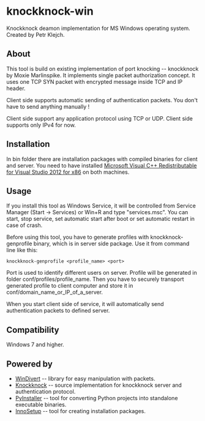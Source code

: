 # knockknock-win
Knockknock deamon implementation for MS Windows operating system. Created by Petr Klejch.

## About 
This tool is build on existing implementation of port knocking -- knockknock by Moxie Marlinspike. It implements single packet authorization concept. It uses one TCP SYN packet with encrypted message inside TCP and IP header.

Client side supports automatic sending of authentication packets. You don't have to send anything manually !

Client side support any application protocol using TCP or UDP.
Client side supports only IPv4 for now.
## Installation 
In bin folder there are installation packages with compiled binaries for client and server.
You need to have installed [Microsoft Visual C++ Redistributable for Visual Studio 2012 for x86](https://www.microsoft.com/en-us/download/details.aspx?id=30679) on both machines.

## Usage
If you install this tool as Windows Service, it will be controlled from Service Manager (Start -> Services) or Win+R and type "services.msc".
You can start, stop service, set automatic start after boot or set automatic restart in case of crash.

Before using this tool, you have to generate profiles with knockknock-genprofile binary, which is in server side package. Use it from command line like this:

    knockknock-genprofile <profile_name> <port>

Port is used to identify different users on server. Profile will be generated in folder conf/profiles/profile_name.
Then you have to securely transport generated profile to client computer and store it in conf/domain_name_or_IP_of_a_server.

When you start client side of service, it will automatically send authentication packets to defined server.

## Compatibility
Windows 7 and higher.

## Powered by

 - [WinDivert](https://github.com/basil00/Divert/) -- library for easy manipulation with packets.
 - [Knockknock](https://github.com/moxie0/knockknock) -- source implementation for knockknock server and authentication protocol.
 - [PyInstaller](http://www.pyinstaller.org/)  -- tool for converting Python projects into standalone executable binaries.
 - [InnoSetup](http://www.jrsoftware.org/isinfo.php) -- tool for creating installation packages.


